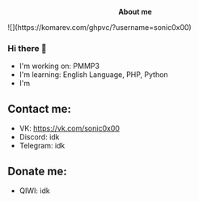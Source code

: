 <p align="center"> <b>About me</b> </p> ![](https://komarev.com/ghpvc/?username=sonic0x00)

### Hi there 👋
- I'm working on: PMMP3
- I'm learning: English Language, PHP, Python
- I'm 
## Contact me:
- VK: https://vk.com/sonic0x00
- Discord: idk
- Telegram: idk
## Donate me:
- QIWI: idk
